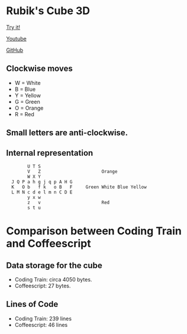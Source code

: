# Rubik's Cube 3D

[Try it!](https://christernilsson.github.io/Lab/2019/033-RubikCube3D/index.html)

[Youtube](https://www.youtube.com/watch?v=277611ExU9A)

[GitHub](https://github.com/CodingTrain/website/tree/master/CodingChallenges/CC_142_Rubiks_Cube_2/Processing/CC_142_Rubiks_Cube_2)

## Clockwise moves
* W = White
* B = Blue
* Y = Yellow
* G = Green
* O = Orange
* R = Red

## Small letters are anti-clockwise. 

## Internal representation
```
        U T S
        V   Z                       Orange
        W X Y 
  J Q P a h g j q p A H G 
  K   O b   f k   o B   F     Green White Blue Yellow
  L M N c d e l m n C D E    
        y x w
        z   v                       Red
        s t u 
```

# Comparison between Coding Train and Coffeescript

## Data storage for the cube

* Coding Train: circa 4050 bytes.
* Coffeescript:         27 bytes.

## Lines of Code

* Coding Train: 239 lines
* Coffeescript:  46 lines

